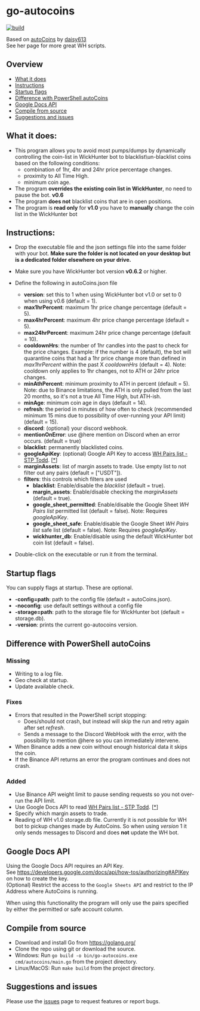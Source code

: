 # go-autocoins 
[![build](https://github.com/LompeBoer/go-autocoins/actions/workflows/go.yml/badge.svg?branch=main)](https://github.com/LompeBoer/go-autocoins/actions/workflows/go.yml) 

Based on [autoCoins](https://github.com/daisy613/autoCoins) by [daisy613](https://github.com/daisy613)  
See her page for more great WH scripts.  

## Overview
- [What it does](#what-it-does)
- [Instructions](#instructions)
- [Startup flags](#startup-flags)
- [Difference with PowerShell autoCoins](#difference-with-powershell-autocoins)
- [Google Docs API](#google-docs-api)
- [Compile from source](#compile-from-source)
- [Suggestions and issues](#suggestions-and-issues)

## What it does:
- This program allows you to avoid most pumps/dumps by dynamically controlling the coin-list in WickHunter bot to blacklist\un-blacklist coins based on the following conditions:
  - combination of 1hr, 4hr and 24hr price percentage changes.
  - proximity to All Time High.
  - minimum coin age.
- The program **overrides the existing coin list in WickHunter**, no need to pause the bot. **v0.6**
- The program **does not** blacklist coins that are in open positions.
- The program is **read only** for **v1.0** you have to **manually** change the coin list in the WickHunter bot

## Instructions:
- Drop the executable file and the json settings file into the same folder with your bot. **Make sure the folder is not located on your desktop but is a dedicated folder elsewhere on your drive.**
- Make sure you have WickHunter bot version **v0.6.2** or higher.
- Define the following in autoCoins.json file
  - **version**: set this to 1 when using WickHunter bot v1.0 or set to 0 when using v0.6 (default = 1).
  - **max1hrPercent**: maximum 1hr price change percentage (default = 5).
  - **max4hrPercent**: maximum 4hr price change percentage (default = 5).
  - **max24hrPercent**: maximum 24hr price change percentage (default = 10).
  - **cooldownHrs**: the number of 1hr candles into the past to check for the price changes. Example: if the number is 4 (default), the bot will quarantine coins that had a 1hr price change more than defined in _max1hrPercent_ within the past X _cooldownHrs_ (default = 4). Note: cooldown only applies to 1hr changes, not to ATH or 24hr price changes.
  - **minAthPercent**: minimum proximity to ATH in percent (default = 5). Note: due to Binance limitations, the ATH is only pulled from the last 20 months, so it's not a true All Time High, but ATH-ish.
  - **minAge**: minimum coin age in days (default = 14).
  - **refresh**: the period in minutes of how often to check (recommended minimum 15 mins due to possibility of over-running your API limit) (default = 15).
  - **discord**: (optional) your discord webhook.
  - **mentionOnError**: use @here mention on Discord when an error occurs. (default = true)
  - **blacklist**: permanently blacklisted coins.
  - **googleApiKey**: (optional) Google API Key to access [WH Pairs list - STP Todd](https://docs.google.com/spreadsheets/d/1XWadBbVkbdi5Ub7bFhCcAhqpHiQXBETbeTg644pkTdI/edit#gid=1034827699). [[*](#google-docs-api)]
  - **marginAssets**: list of margin assets to trade. Use empty list to not filter out any pairs (default = ["USDT"]).
  - **filters**: this controls which filters are used
    - **blacklist**: Enable/disable the _blacklist_ (default = true).
    - **margin_assets**: Enable/disable checking the _marginAssets_  (default = true).
    - **google_sheet_permitted**: Enable/disable the Google Sheet _WH Pairs list_ permitted list (default = false). Note: Requires _googleApiKey_.
    - **google_sheet_safe**: Enable/disable the Google Sheet _WH Pairs list_ safe list (default = false). Note: Requires _googleApiKey_.
    - **wickhunter_db**: Enable/disable using the default WickHunter bot coin list (default = false).

- Double-click on the executable or run it from the terminal.

## Startup flags
You can supply flags at startup. These are optional.  
- **-config=path**: path to the config file (default = autoCoins.json).
- **-noconfig**: use default settings without a config file
- **-storage=path**: path to the storage file for WickHunter bot (default = storage.db).
- **-version**: prints the current go-autocoins version.

## Difference with PowerShell autoCoins
### Missing
- Writing to a log file.
- Geo check at startup.
- Update available check.

### Fixes
- Errors that resulted in the PowerShell script stopping:
  - Does/should not crash, but instead will skip the run and retry again after set _refresh_.
  - Sends a message to the Discord WebHook with the error, with the possibility to mention @here so you can immediately intervene.
- When Binance adds a new coin without enough historical data it skips the coin.
- If the Binance API returns an error the program continues and does not crash. 

### Added
- Use Binance API weight limit to pause sending requests so you not over-run the API limit.
- Use Google Docs API to read [WH Pairs list - STP Todd](https://docs.google.com/spreadsheets/d/1XWadBbVkbdi5Ub7bFhCcAhqpHiQXBETbeTg644pkTdI/edit#gid=1034827699). [[*](#google-docs-api)]
- Specify which margin assets to trade.
- Reading of WH v1.0 storage.db file. Currently it is not possible for WH bot to pickup changes made by AutoCoins. So when using _version_ 1 it only sends messages to Discord and does **not** update the WH bot. 

## Google Docs API
Using the Google Docs API requires an API Key.  
See https://developers.google.com/docs/api/how-tos/authorizing#APIKey on how to create the key.  
(Optional) Restrict the access to the `Google Sheets API` and restrict to the IP Address where AutoCoins is running.  
  
When using this functionality the program will only use the pairs specified by either the permitted or safe account column.

## Compile from source
- Download and install Go from https://golang.org/  
- Clone the repo using git or download the source.
- Windows: Run `go build -o bin/go-autocoins.exe cmd/autocoins/main.go` from the project directory.
- Linux/MacOS: Run `make build` from the project directory.

## Suggestions and issues
Please use the [issues](https://github.com/LompeBoer/go-autocoins/issues) page to request features or report bugs.